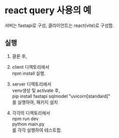 # react query 사용의 예

서버는 fastapi로 구성, 클라이언트는 react(vite)로 구성함.

## 실행
1. 클론 후,  
2. client 디렉토리에서  
npm install 실행.
3. server 디렉토리에서  
venv생성 및 activate 후,  
pip install fastapi sqlmodel "uvicorn[standard]"  
를 실행하여, 패키지 설치

4. 각각의 디렉토리에서  
npm run dev  
python main.py  
를 각각 실행하여 테스트함.
